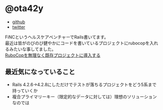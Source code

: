 # @ota42y

- [github](https://github.com/ota42y)
- [twitter](https://twitter.com/ota42y)

FiNCというヘルスケアベンチャーでRails書いてます。  
最近は皆がのびのび健やかにコードを書いているプロジェクトにrubocopを入れるみたいな事してました。  
[RuboCopを無理なく既存プロジェクトに導入する](https://medium.com/finc-engineering/rubocop%E3%82%92%E7%84%A1%E7%90%86%E3%81%AA%E3%81%8F%E6%97%A2%E5%AD%98%E3%83%97%E3%83%AD%E3%82%B8%E3%82%A7%E3%82%AF%E3%83%88%E3%81%AB%E5%B0%8E%E5%85%A5%E3%81%99%E3%82%8B-bea6bfbbc4b1)
	
## 最近気になっていること
- Rails 4.2.6→4.2.8にしただけでテストが落ちるプロジェクトをどう5系まで持っていくか
- 複合プライマリーキー（限定的なデータに対しては）理想のソリューションなのでは
	
